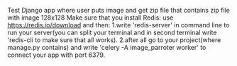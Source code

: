 Test Django app where user puts image and get zip file that contains zip file with image 128x128
Make sure that you install Redis:
  use https://redis.io/download and then:
  1.write 'redis-server' in command line to run your server(you can split your terminal and in second terminal write 'redis-cli to make sure that all works).
  2.after all go to your project(where manage.py contains) and write 'celery -A image_parroter worker' to connect your app with port 6379.
  
 
